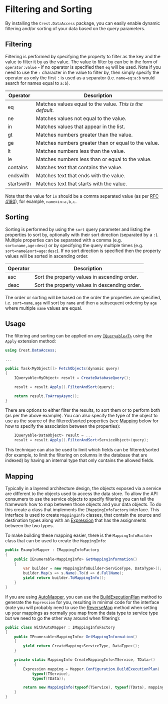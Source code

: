 # Filtering and Sorting

By installing the `Crest.DataAccess` package, you can easily enable dynamic
filtering and/or sorting of your data based on the query parameters.

## Filtering

Filtering is performed by specifying the property to filter as the key and the
value to filter it by as the value. The value to filter by can be in the form of
`operator:value` - if no operator is specified then `eq` will be used. Note if
you need to use the `:` character in the value to filter by, then simply specify
the operator as only the first `:` is used as a separator (i.e. `name=eq:a:b`
would search for names equal to `a:b`).

| Operator   | Description                                               |
|------------|-----------------------------------------------------------|
| eq         | Matches values equal to the value. *This is the default.* |
| ne         | Matches values not equal to the value.                    |
| in         | Matches values that appear in the list.                   |
| gt         | Matches numbers greater than the value.                   |
| ge         | Matches numbers greater than or equal to the value.       |
| lt         | Matches numbers less than the value.                      |
| le         | Matches numbers less than or equal to the value.          |
| contains   | Matches text that contains the value.                     |
| endswith   | Matches text that ends with the value.                    |
| startswith | Matches text that starts with the value.                  |

Note that the value for `in` should be a comma separated value (as per
[RFC 4180](https://tools.ietf.org/html/rfc4180)), for example, `name=in:a,b,c`.

## Sorting

Sorting is performed by using the `sort` query parameter and listing the
properties to sort by, optionally with their sort direction (separated by a
`:`). Multiple properties can be separated with a comma (e.g.
`sort=name,age:desc`) or by specifying the query multiple times (e.g.
`sort=name&sort=age:desc`). If no sort direction is specified then the property
values will be sorted in ascending order.

| Operator | Description                                   |
|----------|-----------------------------------------------|
| asc      | Sort the property values in ascending order.  |
| desc     | Sort the property values in descending order. |

The order or sorting will be based on the order the properties are specified,
i.e. `sort=name,age` will sort by `name` and then a subsequent ordering by `age`
where multiple `name` values are equal.

## Usage

The filtering and sorting can be applied on any
[`IQueryable<T>`](https://docs.microsoft.com/en-us/dotnet/api/system.linq.iqueryable-1)
using the `Apply` extension method:

```C#
using Crest.DataAccess;

...

public Task<MyObject[]> FetchObjects(dynamic query)
{
    IQueryable<MyObject> result = CreateDatabaseQuery();

    result = result.Apply().FilterAndSort(query);

    return result.ToArrayAsync();
}
```

There are options to either filter the results, to sort them or to perform both
(as per the above example). You can also specify the type of the object to use
as the source of the filtered/sorted properties (see [Mapping](#mapping) below
for how to specify the association between the properties):

```C#
    IQueryable<DataObject> result = ...
    result = result.Apply().FilterAndSort<ServiceObject>(query);
```

This technique can also be used to limit which fields can be filtered/sorted
(for example, to limit the filtering on columns in the database that are
indexed) by having an internal type that only contains the allowed fields.

## Mapping

Typically in a layered architecture design, the objects exposed via a service
are different to the objects used to access the data store.​ To allow the API
consumers to use the service objects to specify filtering you can tell the
framework how to map between those objects and your data objects. To do this
create a class that implements the `IMappingInfoFactory` interface. This
interface is used to create `MappingInfo` classes, that contain the source and
destination types along with an
[Expression](https://docs.microsoft.com/en-us/dotnet/api/system.linq.expressions.expression)
that has the assignments between the two types.

To make building these mapping easier, there is the `MappingInfoBuilder` class
that can be used to create the `MappingInfo`:

```C#
public ExampleMapper : IMappingInfoFactory
{
    public IEnumerable<MappingInfo> GetMappingInformation()
    {
        var builder = new MappingInfoBuilder<ServiceType, DataType>();
        builder.Map(s => s.Name).To(d => d.FullName);
        yield return builder.ToMappingInfo();
    }
}
```

If you are using [AutoMapper](https://automapper.org/), you can use the
[BuildExecutionPlan](https://automapper.readthedocs.io/en/latest/Understanding-your-mapping.html)
method to generate the `Expression` for you, resulting in minimal code for the
interface (note you will probably need to use the
[ReverseMap](https://automapper.readthedocs.io/en/latest/Reverse-Mapping-and-Unflattening.html)
method when setting up your mappings as normally you map from the data type to
service type but we need to go the other way around when filtering):

```C#
public class WithAutoMapper : IMappingInfoFactory
{
    public IEnumerable<MappingInfo> GetMappingInformation()
    {
        yield return CreateMapping<ServiceType, DataType>();
    }

    private static MappingInfo CreateMappingInfo<TService, TData>()
    {
        Expression mapping = Mapper.Configuration.BuildExecutionPlan(
            typeof(TService),
            typeof(TData));

        return new MappingInfo(typeof(TService), typeof(TData), mapping);
    }
}
```
